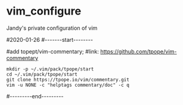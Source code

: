 # vim_configure
Jandy's private configuration of vim

#2020-01-26
#-------start--------

#add topept/vim-commentary; 
#link:  https://github.com/tpope/vim-commentary

`mkdir -p ~/.vim/pack/tpope/start`  
`cd ~/.vim/pack/tpope/start`  
`git clone https://tpope.io/vim/commentary.git`  
`vim -u NONE -c "helptags commentary/doc" -c q`  

#---------end---------

